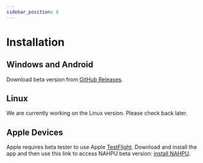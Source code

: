 ```yaml
---
sidebar_position: 6
---
```


# Installation

## Windows and Android

Download beta version from [GitHub Releases](https://github.com/hhandika/nahpu/releases).

## Linux

We are currently working on the Linux version. Please check back later.

## Apple Devices

Apple requires beta tester to use Apple [TestFlight](https://developer.apple.com/testflight/). Download and install the app and then use this link to access NAHPU beta version: [install NAHPU](https://testflight.apple.com/join/b18Rs4ju).
